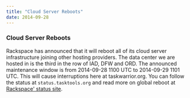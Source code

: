 ```yaml
---
title: "Cloud Server Reboots"
date: 2014-09-28
---
```


### Cloud Server Reboots 

Rackspace has announced that it will reboot all of its cloud server infrastructure joining other hosting providers.
The data center we are hosted in is the third in the row of IAD, DFW and ORD.
The announced maintenance window is from 2014-09-28 1100 UTC to 2014-09-29 1101 UTC.
This will cause interruptions here at taskwarrior.org.
You can follow the status at `status.tasktools.org`
and read more on global reboot at [Rackspace\' status site](https://status.rackspace.com).
